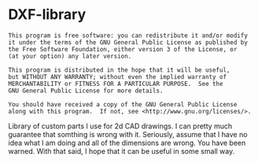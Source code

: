 DXF-library
===========
	This program is free software: you can redistribute it and/or modify
	it under the terms of the GNU General Public License as published by
    the Free Software Foundation, either version 3 of the License, or
    (at your option) any later version.

    This program is distributed in the hope that it will be useful,
    but WITHOUT ANY WARRANTY; without even the implied warranty of
    MERCHANTABILITY or FITNESS FOR A PARTICULAR PURPOSE.  See the
    GNU General Public License for more details.

    You should have received a copy of the GNU General Public License
    along with this program.  If not, see <http://www.gnu.org/licenses/>.


Library of custom parts I use for 2d CAD drawings.  I can pretty much guarantee 
that somthing is wrong with it.  Seriously, assume that I have no idea what
I am doing and all of the dimensions are wrong.  You have been warned.
With that said, I hope that it can be useful in some small way.


